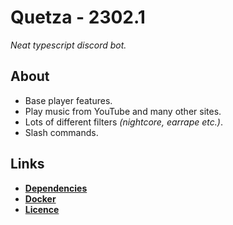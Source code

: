# Quetza - 2302.1 <soundrewrite>

_Neat typescript discord bot._

## About

- Base player features.
- Play music from YouTube and many other sites.
- Lots of different filters _(nightcore, earrape etc.)_.
- Slash commands.

## Links

- **[Dependencies](https://github.com/unknowableshade/quetza-bot/blob/master/package.json)**
- **[Docker](https://hub.docker.com/repository/docker/unknowableshade/quetza-bot)**
- **[Licence](https://github.com/unknowableshade/5a0b-bot/blob/master/LICENSE)**
